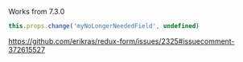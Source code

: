 Works from 7.3.0

```javascript
this.props.change('myNoLongerNeededField', undefined)
```

https://github.com/erikras/redux-form/issues/2325#issuecomment-372615527